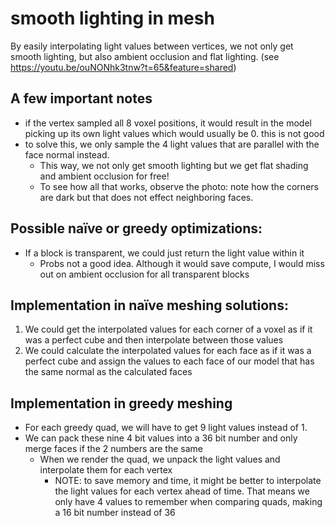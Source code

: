 # smooth lighting in mesh
By easily interpolating light values between vertices, we not only get smooth lighting, but also ambient occlusion and flat lighting. (see  https://youtu.be/ouNONhk3tnw?t=65&feature=shared)


## A few important notes
* if the vertex sampled all 8 voxel positions, it would result in the model picking up its own light values which would usually be 0. this is not good
* to solve this, we only sample the 4 light values that are parallel with the face normal instead.
	* This way, we not only get smooth lighting but we get flat shading and ambient occlusion for free!
	* To see how all that works, observe the photo: note how the corners are dark but that does not effect neighboring faces.
	
	
## Possible naïve or greedy optimizations:
* If a block is transparent, we could just return the light value within it
    * Probs not a good idea. Although it would save compute, I would miss out on ambient occlusion for all transparent blocks
	
## Implementation in naïve meshing solutions:
1. We could get the interpolated values for each corner of a voxel as if it was a perfect cube and then interpolate between those values
2. We could calculate the interpolated values for each face as if it was a perfect cube and assign the values to each face of our model that has the same normal as the calculated faces
	
## Implementation in greedy meshing 
* For each greedy quad, we will have to get 9 light values instead of 1.
* We can pack these nine 4 bit values into a 36 bit number and only merge faces if the 2 numbers are the same
	* When we render the quad, we unpack the light values and interpolate them for each vertex
        * NOTE: to save memory and time, it might be better to interpolate the light values for each vertex ahead of time. That means we only have 4 values to remember when comparing quads, making a 16 bit number instead of 36
